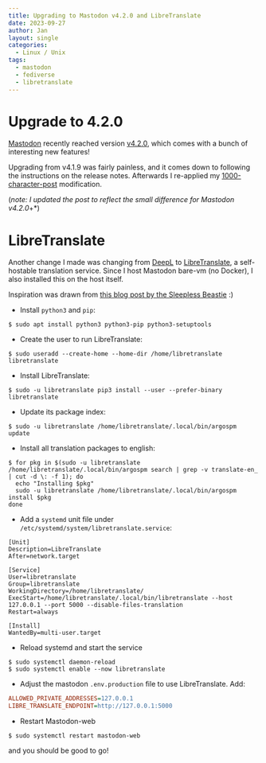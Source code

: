 ```yaml
---
title: Upgrading to Mastodon v4.2.0 and LibreTranslate
date: 2023-09-27
author: Jan
layout: single
categories:
  - Linux / Unix
tags:
  - mastodon
  - fediverse
  - libretranslate
---
```


# Upgrade to 4.2.0

[Mastodon](https://joinmastodon.org/) recently reached version [v4.2.0](https://github.com/mastodon/mastodon/releases/tag/v4.2.0), which comes with a bunch of interesting new features!

Upgrading from v4.1.9 was fairly painless, and it comes down to following the instructions on the release notes. Afterwards I re-applied my [1000-character-post](/2022/12/18/increasing-mastodon-post-length) modification. 

(*note: I updated the post to reflect the small difference for Mastodon v4.2.0*+*)

# LibreTranslate 

Another change I made was changing from [DeepL](https://www.deepl.com/) to [LibreTranslate](https://libretranslate.com/), a self-hostable translation service. Since I host Mastodon bare-vm (no Docker), I also installed this on the host itself.

Inspiration was drawn from [this blog post by the Sleepless Beastie](https://sleeplessbeastie.eu/2022/11/17/how-to-use-libretranslate-with-mastodon/) :)

* Install `python3` and `pip`:

```shell
$ sudo apt install python3 python3-pip python3-setuptools
```

* Create the user to run LibreTranslate: 

```shell
$ sudo useradd --create-home --home-dir /home/libretranslate libretranslate
```

* Install LibreTranslate: 

```shell
$ sudo -u libretranslate pip3 install --user --prefer-binary libretranslate
```

* Update its package index: 

```shell
$ sudo -u libretranslate /home/libretranslate/.local/bin/argospm update
```

* Install all translation packages to english: 

```shell
$ for pkg in $(sudo -u libretranslate /home/libretranslate/.local/bin/argospm search | grep -v translate-en_ | cut -d \: -f 1); do 
  echo "Installing $pkg"
  sudo -u libretranslate /home/libretranslate/.local/bin/argospm install $pkg
done
```

* Add a `systemd` unit file under `/etc/systemd/system/libretranslate.service`:

```
[Unit]
Description=LibreTranslate
After=network.target

[Service]
User=libretranslate
Group=libretranslate
WorkingDirectory=/home/libretranslate/
ExecStart=/home/libretranslate/.local/bin/libretranslate --host 127.0.0.1 --port 5000 --disable-files-translation
Restart=always

[Install]
WantedBy=multi-user.target
```

* Reload systemd and start the service

```shell
$ sudo systemctl daemon-reload
$ sudo systemctl enable --now libretranslate
```

* Adjust the mastodon `.env.production` file to use LibreTranslate. Add:

```ini
ALLOWED_PRIVATE_ADDRESSES=127.0.0.1
LIBRE_TRANSLATE_ENDPOINT=http://127.0.0.1:5000
```

* Restart Mastodon-web

```shell
$ sudo systemctl restart mastodon-web
```

and you should be good to go!